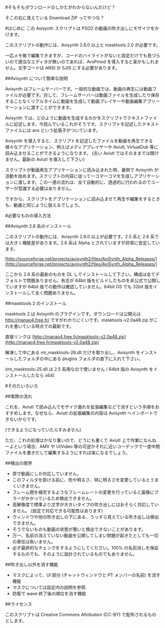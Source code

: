 #そもそもダウンロードのしかたがわからないんだけど？

そこの右に見えている Download ZIP ってやつな？

#はじめに
この Avisynth スクリプトは PSO2 の動画の吹き出しにモザイクをかけます。

このスクリプトの動作には、Avisynth 2.6.0 以上と masktools 2.0 が必要です。

一応メモ帳で編集できますが、コードのハイライトがないと設定だけでも見づらいので適当なエディタが無いのであれば、AvsPmod を導入すると楽かもしれません。文字コードは ANSI か SJIS にする必要があります。

##Avisynth について簡単な説明

Avisynth はフレームサーバーです。一般的な動画では、動画の再生には動画ファイルが必要です。対して、フレームサーバーは動画ファイルを生成したり保存することなくリアルタイムに動画を生成して動画プレイヤーや動画編集アプリーケーションに渡すことができます。

Avisynth では、どのように動画を生成するのかをスクリプトでテキストファイルに記述します。今読んでいるこれがそうです。スクリプトを記述したテキストファイルには avs という拡張子がついています。

Avisynth を導入すると、スクリプトを記述したファイルを動画を再生できる様々なアプリケーション、例えばメディアプレイヤーや Aviutl, VirtualDub 等に読み込ませることができるようになります。 (古い Aviutl ではそのままでは開けません。最新の Aviutl を導入して下さい)

スクリプトが動画再生アプリケーションに読み込まれた時、裏側で Avisynth が活動を始めます。スクリプトの内容に従って一コマ一コマを生成しアプリケーションに渡します。この一連の流れは、全て自動的に、透過的に行われるのでユーザーが意識する必要はありません。

ですから、スクリプトをアプリケーションに読み込ませて再生や編集をするときも、動画と同じように扱えるでしょう。

#必要なものの導入方法

##Avisynth 2.6 系のインストール

このスクリプトの動作には、Avisynth 2.6.0 以上が必要です。2.5 系と 2.6 系では大きく機能差があります。2.6 系は Alpha とされていますが非常に安定しています。

[http://sourceforge.net/projects/avisynth2/files/AviSynth_Alpha_Releases/](http://sourceforge.net/projects/avisynth2/files/AviSynth_Alpha_Releases/)

ここから 2.6 系の最新のものを DL してインストールして下さい。構成は全てデフォルトで問題ありません。有志が 64bit 版をビルドしたものを非公式で公開していますが 64bit 版での動作は確認していません。64bit OS でも 32bit 版をインストールして全く問題ありません。


##masktools 2 のインストール

masktools 2 は Avisynth のプラグインです。ダウンロードは公開元は http://manao4.free.fr/ ですがわかりにくいです。masktools-v2.0a48.zip がこれを書いている時点での最新です。

直接リンクは [http://manao4.free.fr/masktools-v2.0a48.zip](http://manao4.free.fr/masktools-v2.0a48.zip)

解凍して中にある mt_masktools-26.dll だけを取り出し、Avisynth をインストールしたフォルダの中にある plugins フォルダの直下に入れて下さい。

(mt_masktools-25.dll は 2.5 系用なので使いません / 64bit 版の Avisynth をインストールしたなら x64)

#そのたいろいろ

##実際の流れ

これを、Aviutl で読み込んでモザイク漏れを拡張編集などで消すという手順をおすすめします。なぜなら、Aviutl の拡張編集の内容は Avisynth へインポートできないからです。

(できるようになっていたらすみません)

ただ、これの処理はかなり重いので、どうにも重くて Aviutl 上で作業になんねーよという場合、AMV や UtVideo 等の可逆かそれに近いコーデックで一度中間ファイルを書きだして編集するようにすれば楽になるでしょう。

##検出の限界

* 原寸動画にしか対応していません。
* このフィルタを掛ける前に、色や明るさ、特に明るさを変更しているとうまくいきません。
* フレーム間を補完するようなフレームレートの変更を行っていると画像にブラーがかかっているため検出できません。
* 高解像度で標準より文字が大きいタイプの吹き出しにはおそらく対応していません。 (設定で対応できる可能性はあります)
* ウィンドウや他の吹き出しの下にある、うっすら見えている吹き出しは検出できません。
* そうでないものも動画の状態が悪いと検出できないことがあります。
* 万一、名前の消えていない動画を公開してしまい問題が起きたとしても一切の責任は負いません。
* 必ず最終的なチェックをするようにしてください。100% の名前消しを保証するものでも、そのように設計されているものでもありません。


##吹き出し以外を消す機能

* マスクによって、UI 部分 (チャットウィンドウと PT メンバーの名前) を消す機能
* マスクについては設定内の説明を参照
* 防衛で wave 終了後の順位を消す機能


##ライセンス

このスクリプトは Creative Commons Attribution (CC-BY) で配布されるものとします。
